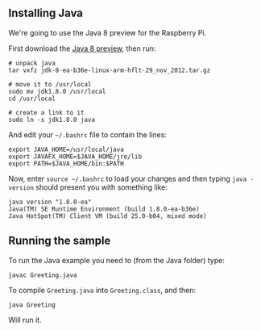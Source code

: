 ## Installing Java

We're going to use the Java 8 preview for the Raspberry Pi.

First download the [Java 8 preview](http://jdk8.java.net/fxarmpreview/), then run:

    # unpack java
    tar vxfz jdk-8-ea-b36e-linux-arm-hflt-29_nov_2012.tar.gz

    # move it to /usr/local
    sudo mv jdk1.8.0 /usr/local
    cd /usr/local

    # create a link to it
    sudo ln -s jdk1.8.0 java

And edit your `~/.bashrc` file to contain the lines:

    export JAVA_HOME=/usr/local/java
    export JAVAFX_HOME=$JAVA_HOME/jre/lib
    export PATH=$JAVA_HOME/bin:$PATH

Now, enter `source ~/.bashrc` to load your changes and then typing `java -version` should present you with something like:

    java version "1.8.0-ea"
    Java(TM) SE Runtime Environment (build 1.8.0-ea-b36e)
    Java HotSpot(TM) Client VM (build 25.0-b04, mixed mode)

## Running the sample

To run the Java example you need to (from the Java folder) type:

    javac Greeting.java 

To compile `Greeting.java` into `Greeting.class`, and then:

    java Greeting

Will run it.
